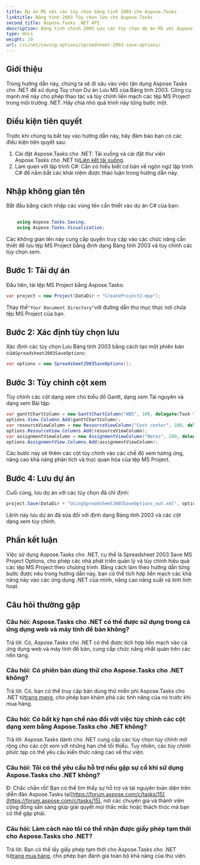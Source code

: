 ```yaml
---
title: Dự án MS với các tùy chọn bảng tính 2003 cho Aspose.Tasks
linktitle: Bảng tính 2003 Tùy chọn lưu cho Aspose.Tasks
second_title: Aspose.Tasks .NET API
description: Bảng tính chính 2003 Lưu các tùy chọn dự án MS với Aspose.Tasks cho .NET. Tùy chỉnh và lưu các tệp MS Project một cách liền mạch theo chương trình.
type: docs
weight: 19
url: /vi/net/saving-options/spreadsheet-2003-save-options/
---
```

## Giới thiệu
Trong hướng dẫn này, chúng ta sẽ đi sâu vào việc tận dụng Aspose.Tasks cho .NET để sử dụng Tùy chọn Dự án Lưu MS của Bảng tính 2003. Công cụ mạnh mẽ này cho phép thao tác và tùy chỉnh liền mạch các tệp MS Project trong môi trường .NET. Hãy chia nhỏ quá trình này từng bước một.
## Điều kiện tiên quyết
Trước khi chúng ta bắt tay vào hướng dẫn này, hãy đảm bảo bạn có các điều kiện tiên quyết sau:
1.  Cài đặt Aspose.Tasks cho .NET: Tải xuống và cài đặt thư viện Aspose.Tasks cho .NET từ[Liên kết tải xuống](https://releases.aspose.com/tasks/net/).
2. Làm quen với lập trình C#: Cần có hiểu biết cơ bản về ngôn ngữ lập trình C# để nắm bắt các khái niệm được thảo luận trong hướng dẫn này.

## Nhập không gian tên
Bắt đầu bằng cách nhập các vùng tên cần thiết vào dự án C# của bạn:
```csharp
    
    using Aspose.Tasks.Saving;
    using Aspose.Tasks.Visualization;
```
Các không gian tên này cung cấp quyền truy cập vào các chức năng cần thiết để lưu tệp MS Project bằng định dạng Bảng tính 2003 và tùy chỉnh các tùy chọn xem.
## Bước 1: Tải dự án
Đầu tiên, tải tệp MS Project bằng Aspose.Tasks:
```csharp
var project = new Project(DataDir + "CreateProject2.mpp");
```
 Thay thế`"Your Document Directory"`với đường dẫn thư mục thực nơi chứa tệp MS Project của bạn.
## Bước 2: Xác định tùy chọn lưu
 Xác định các tùy chọn Lưu Bảng tính 2003 bằng cách tạo một phiên bản của`Spreadsheet2003SaveOptions`:
```csharp
var options = new Spreadsheet2003SaveOptions();
```
## Bước 3: Tùy chỉnh cột xem
Tùy chỉnh các cột dạng xem cho biểu đồ Gantt, dạng xem Tài nguyên và dạng xem Bài tập:
```csharp
var ganttChartColumn = new GanttChartColumn("WBS", 100, delegate(Task task) { return task.Get(Tsk.WBS); });
options.View.Columns.Add(ganttChartColumn);
var resourceViewColumn = new ResourceViewColumn("Cost center", 100, delegate(Resource resource) { return resource.Get(Rsc.CostCenter); });
options.ResourceView.Columns.Add(resourceViewColumn);
var assignmentViewColumn = new AssignmentViewColumn("Notes", 200, delegate(ResourceAssignment assignment) { return assignment.Get(Asn.NotesText); });
options.AssignmentView.Columns.Add(assignmentViewColumn);
```
Các bước này sẽ thêm các cột tùy chỉnh vào các chế độ xem tương ứng, nâng cao khả năng phân tích và trực quan hóa của tệp MS Project.
## Bước 4: Lưu dự án
Cuối cùng, lưu dự án với các tùy chọn đã chỉ định:
```csharp
project.Save(DataDir + "UsingSpreadsheet2003SaveOptions_out.xml", options);
```
Lệnh này lưu dự án đã sửa đổi với định dạng Bảng tính 2003 và các cột dạng xem tùy chỉnh.

## Phần kết luận
Việc sử dụng Aspose.Tasks cho .NET, cụ thể là Spreadsheet 2003 Save MS Project Options, cho phép các nhà phát triển quản lý và tùy chỉnh hiệu quả các tệp MS Project theo chương trình. Bằng cách làm theo hướng dẫn từng bước được nêu trong hướng dẫn này, bạn có thể tích hợp liền mạch các khả năng này vào các ứng dụng .NET của mình, nâng cao năng suất và tính linh hoạt.

## Câu hỏi thường gặp
### Câu hỏi: Aspose.Tasks cho .NET có thể được sử dụng trong cả ứng dụng web và máy tính để bàn không?
Trả lời: Có, Aspose.Tasks cho .NET có thể được tích hợp liền mạch vào cả ứng dụng web và máy tính để bàn, cung cấp chức năng nhất quán trên các nền tảng.
### Câu hỏi: Có phiên bản dùng thử cho Aspose.Tasks cho .NET không?
Trả lời: Có, bạn có thể truy cập bản dùng thử miễn phí Aspose.Tasks cho .NET từ[trang mạng](https://releases.aspose.com/), cho phép bạn khám phá các tính năng của nó trước khi mua hàng.
### Câu hỏi: Có bất kỳ hạn chế nào đối với việc tùy chỉnh các cột dạng xem bằng Aspose.Tasks cho .NET không?
Trả lời: Aspose.Tasks dành cho .NET cung cấp các tùy chọn tùy chỉnh mở rộng cho các cột xem với những hạn chế tối thiểu. Tuy nhiên, các tùy chỉnh phức tạp có thể yêu cầu kiến thức nâng cao về thư viện.
### Câu hỏi: Tôi có thể yêu cầu hỗ trợ nếu gặp sự cố khi sử dụng Aspose.Tasks cho .NET không?
 Đ: Chắc chắn rồi! Bạn có thể tìm thấy sự hỗ trợ và tài nguyên toàn diện trên diễn đàn Aspose.Tasks tại[https://forum.aspose.com/c/tasks/15](https://forum.aspose.com/c/tasks/15), nơi các chuyên gia và thành viên cộng đồng sẵn sàng giúp giải quyết mọi thắc mắc hoặc thách thức mà bạn có thể gặp phải.
### Câu hỏi: Làm cách nào tôi có thể nhận được giấy phép tạm thời cho Aspose.Tasks cho .NET?
 Trả lời: Bạn có thể lấy giấy phép tạm thời cho Aspose.Tasks cho .NET từ[trang mua hàng](https://purchase.aspose.com/temporary-license/), cho phép bạn đánh giá toàn bộ khả năng của thư viện.